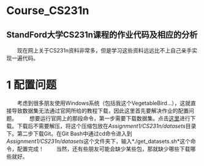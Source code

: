# Course_CS231n

## StandFord大学CS231n课程的作业代码及相应的分析

&emsp;&emsp;现在网上关于CS231n资料非常多，但是学习这些资料远远比不上自己亲手实现一遍代码。

# 1 配置问题

&emsp;&emsp;考虑到很多朋友使用Windows系统（包括我这个VegetableBird...），这就直接导致数据集无法通过官网所给的教程下载，因此这里首先要解决作业的配置问题。
&emsp;&emsp;想要运行官网上的那段命令，第一步需要下载数据集。点击[这里](https://www.cs.toronto.edu/~kriz/cifar-10-python.tar.gz)进行下载。下载后不需要解压，将这个压缩包放在*Assignment1/CS231n/datasets*目录下。第二步下载Git。在Git Bash中通过cd命令进入到*Assignment1/CS231n/datasets*这个文件夹下，输入*./get_datasets.sh*这个命令，配置完成！
&emsp;&emsp;当然，还有些朋友可能会缺少某些包，那就缺少哪些下载哪些就好。

